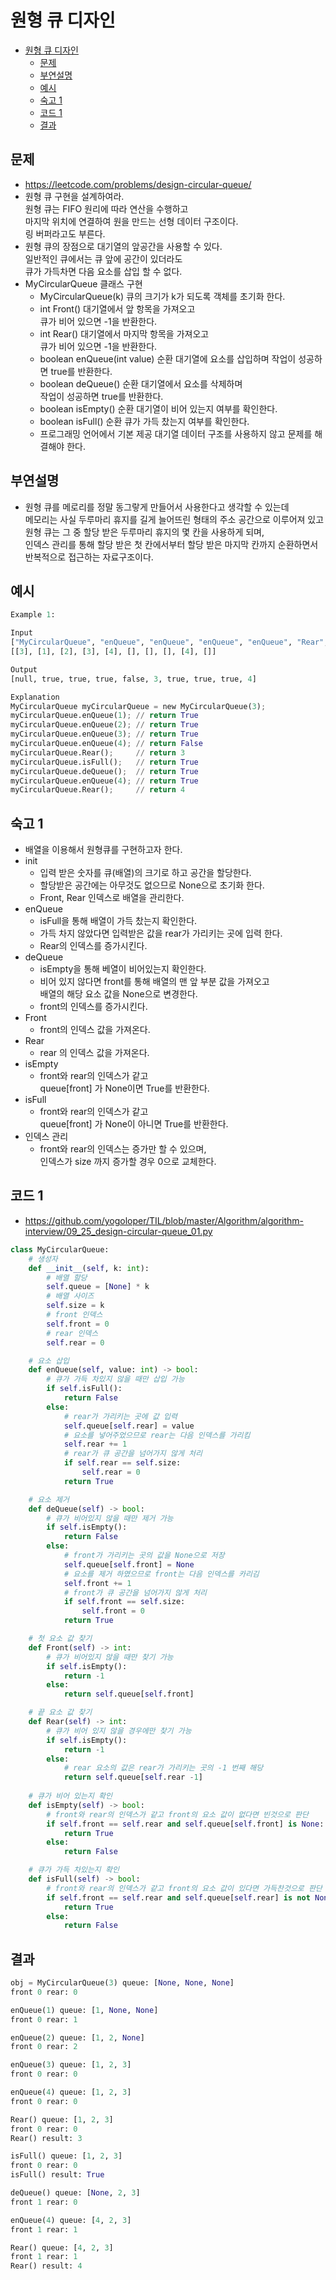# 원형 큐 디자인

<!-- TOC -->

- [원형 큐 디자인](#%EC%9B%90%ED%98%95-%ED%81%90-%EB%94%94%EC%9E%90%EC%9D%B8)
  - [문제](#%EB%AC%B8%EC%A0%9C)
  - [부연설명](#%EB%B6%80%EC%97%B0%EC%84%A4%EB%AA%85)
  - [예시](#%EC%98%88%EC%8B%9C)
  - [숙고 1](#%EC%88%99%EA%B3%A0-1)
  - [코드 1](#%EC%BD%94%EB%93%9C-1)
  - [결과](#%EA%B2%B0%EA%B3%BC)

<!-- /TOC -->

## 문제
- https://leetcode.com/problems/design-circular-queue/
- 원형 큐 구현을 설계하여라.  
  원형 큐는 FIFO 원리에 따라 연산을 수행하고  
  마지막 위치에 연결하여 원을 만드는 선형 데이터 구조이다.  
  링 버퍼라고도 부른다.
- 원형 큐의 장점으로 대기열의 앞공간을 사용할 수 있다.  
  일반적인 큐에서는 큐 앞에 공간이 있더라도  
  큐가 가득차면 다음 요소를 삽입 할 수 없다.
- MyCircularQueue 클래스 구현  
  - MyCircularQueue(k) 큐의 크기가 k가 되도록 객체를 초기화 한다.  
  - int Front() 대기열에서 앞 항목을 가져오고  
    큐가 비어 있으면 -1을 반환한다.
  - int Rear() 대기열에서 마지막 항목을 가져오고  
    큐가 비어 있으면 -1을 반환한다.
  - boolean enQueue(int value) 순환 대기열에 요소를 삽입하며 
    작업이 성공하면 true를 반환한다.
  - boolean deQueue() 순환 대기열에서 요소를 삭제하며  
    작업이 성공하면 true를 반환한다.
  - boolean isEmpty() 순환 대기열이 비어 있는지 여부를 확인한다.
  - boolean isFull() 순환 큐가 가득 찼는지 여부를 확인한다.
  - 프로그래밍 언어에서 기본 제공 대기열 데이터 구조를 사용하지 않고 문제를 해결해야 한다.

## 부연설명
- 원형 큐를 메로리를 정말 동그랗게 만들어서 사용한다고 생각할 수 있는데  
  메모리는 사실 두루마리 휴지를 길게 늘어뜨린 형태의 주소 공간으로 이루어져 있고  
  원형 큐는 그 중 할당 받은 두루마리 휴지의 몇 칸을 사용하게 되며,   
  인덱스 관리를 통해 할당 받은 첫 칸에서부터 할당 받은 마지막 칸까지 순환하면서 반복적으로 접근하는 자료구조이다.

## 예시
``` python
Example 1:

Input
["MyCircularQueue", "enQueue", "enQueue", "enQueue", "enQueue", "Rear", "isFull", "deQueue", "enQueue", "Rear"]
[[3], [1], [2], [3], [4], [], [], [], [4], []]

Output
[null, true, true, true, false, 3, true, true, true, 4]

Explanation
MyCircularQueue myCircularQueue = new MyCircularQueue(3);
myCircularQueue.enQueue(1); // return True
myCircularQueue.enQueue(2); // return True
myCircularQueue.enQueue(3); // return True
myCircularQueue.enQueue(4); // return False
myCircularQueue.Rear();     // return 3
myCircularQueue.isFull();   // return True
myCircularQueue.deQueue();  // return True
myCircularQueue.enQueue(4); // return True
myCircularQueue.Rear();     // return 4
```
## 숙고 1
- 배열을 이용해서 원형큐를 구현하고자 한다.
- init  
  - 입력 받은 숫자를 큐(배열)의 크기로 하고 공간을 할당한다.  
  - 할당받은 공간에는 아무것도 없으므로 None으로 초기화 한다.  
  - Front, Rear 인덱스로 배열을 관리한다.
- enQueue  
  - isFull을 통해 배열이 가득 찼는지 확인한다.
  - 가득 차지 않았다면 입력받은 값을 rear가 가리키는 곳에 입력 한다.
  - Rear의 인덱스를 증가시킨다.
- deQueue  
  - isEmpty을 통해 베열이 비어있는지 확인한다.
  - 비어 있지 않다면 front를 통해 배열의 맨 앞 부분 값을 가져오고  
    배열의 해당 요소 값을 None으로 변경한다.
  - front의 인덱스를 증가시킨다.
- Front  
  - front의 인덱스 값을 가져온다.
- Rear  
  - rear 의 인덱스 값을 가져온다.
- isEmpty
  - front와 rear의 인덱스가 같고  
    queue[front] 가 None이면 True를 반환한다.
- isFull  
  - front와 rear의 인덱스가 같고  
    queue[front] 가 None이 아니면 True를 반환한다.
- 인덱스 관리
  - front와 rear의 인덱스는 증가만 할 수 있으며,  
    인덱스가 size 까지 증가할 경우 0으로 교체한다.

## 코드 1
- https://github.com/yogoloper/TIL/blob/master/Algorithm/algorithm-interview/09_25_design-circular-queue_01.py
``` python
class MyCircularQueue:
    # 생성자
    def __init__(self, k: int):
        # 배열 할당
        self.queue = [None] * k
        # 배열 사이즈
        self.size = k
        # front 인덱스
        self.front = 0
        # rear 인덱스
        self.rear = 0

    # 요소 삽입
    def enQueue(self, value: int) -> bool:
        # 큐가 가득 차있지 않을 때만 삽입 가능
        if self.isFull():
            return False
        else:
            # rear가 가리키는 곳에 값 입력
            self.queue[self.rear] = value
            # 요소를 넣어주었으므로 rear는 다음 인덱스를 가리킴
            self.rear += 1
            # rear가 큐 공간을 넘어가지 않게 처리
            if self.rear == self.size:
                self.rear = 0
            return True

    # 요소 제거
    def deQueue(self) -> bool:
        # 큐가 비어있지 않을 때만 제거 가능
        if self.isEmpty():
            return False
        else:
            # front가 가리키는 곳의 값을 None으로 저장
            self.queue[self.front] = None
            # 요소를 제거 하였으므로 front는 다음 인덱스를 카리김
            self.front += 1
            # front가 큐 공간을 넘어가지 않게 처리
            if self.front == self.size:
                self.front = 0
            return True

    # 첫 요소 값 찾기
    def Front(self) -> int:
        # 큐가 비어있지 않을 때만 찾기 가능
        if self.isEmpty():
            return -1
        else:
            return self.queue[self.front]

    # 끝 요소 값 찾기
    def Rear(self) -> int:
        # 큐가 비어 있지 않을 경우에만 찾기 가능
        if self.isEmpty():
            return -1
        else:
            # rear 요소의 값은 rear가 가리키는 곳의 -1 번째 해당
            return self.queue[self.rear -1]
    
    # 큐가 비어 있는지 확인
    def isEmpty(self) -> bool:
        # front와 rear의 인덱스가 같고 front의 요소 값이 없다면 빈것으로 판단
        if self.front == self.rear and self.queue[self.front] is None:
            return True
        else:
            return False

    # 큐가 가득 차있는지 확인
    def isFull(self) -> bool:
        # front와 rear의 인덱스가 같고 front의 요소 값이 있다면 가득찬것으로 판단
        if self.front == self.rear and self.queue[self.rear] is not None:
            return True
        else:
            return False
```

## 결과
``` python
obj = MyCircularQueue(3) queue: [None, None, None] 
front 0 rear: 0 

enQueue(1) queue: [1, None, None] 
front 0 rear: 1 

enQueue(2) queue: [1, 2, None] 
front 0 rear: 2 

enQueue(3) queue: [1, 2, 3] 
front 0 rear: 0 

enQueue(4) queue: [1, 2, 3] 
front 0 rear: 0 

Rear() queue: [1, 2, 3] 
front 0 rear: 0
Rear() result: 3 

isFull() queue: [1, 2, 3] 
front 0 rear: 0
isFull() result: True 

deQueue() queue: [None, 2, 3] 
front 1 rear: 0 

enQueue(4) queue: [4, 2, 3] 
front 1 rear: 1 

Rear() queue: [4, 2, 3] 
front 1 rear: 1
Rear() result: 4 
```